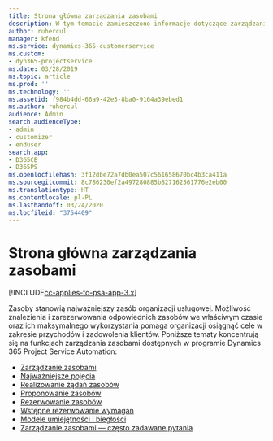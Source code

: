 ```yaml
---
title: Strona główna zarządzania zasobami
description: W tym temacie zamieszczono informacje dotyczące zarządzania zasobami.
author: ruhercul
manager: kfend
ms.service: dynamics-365-customerservice
ms.custom:
- dyn365-projectservice
ms.date: 03/28/2019
ms.topic: article
ms.prod: ''
ms.technology: ''
ms.assetid: f984b4dd-66a9-42e3-8ba0-9164a39ebed1
ms.author: ruhercul
audience: Admin
search.audienceType:
- admin
- customizer
- enduser
search.app:
- D365CE
- D365PS
ms.openlocfilehash: 3f12dbe72a7db0ea507c561658670bc4b3ca411a
ms.sourcegitcommit: 8c786230ef2a497280885b827162561776e2eb00
ms.translationtype: HT
ms.contentlocale: pl-PL
ms.lasthandoff: 03/24/2020
ms.locfileid: "3754409"
---
```

# <a name="resource-management-home-page"></a>Strona główna zarządzania zasobami

[!INCLUDE[cc-applies-to-psa-app-3.x](../includes/cc-applies-to-psa-app-3x.md)]

Zasoby stanowią najważniejszy zasób organizacji usługowej. Możliwość znalezienia i zarezerwowania odpowiednich zasobów we właściwym czasie oraz ich maksymalnego wykorzystania pomaga organizacji osiągnąć cele w zakresie przychodów i zadowolenia klientów. Poniższe tematy koncentrują się na funkcjach zarządzania zasobami dostępnych w programie Dynamics 365 Project Service Automation:

- [Zarządzanie zasobami](manage-resources.md)
- [Najważniejsze pojęcia](reports-key-concepts.md)
- [Realizowanie żądań zasobów](resource-management-fulfill-requests.md)
- [Proponowanie zasobów](resource-management-propose-resources.md)
- [Rezerwowanie zasobów](resource-management-book-resources-scheduleboard.md)
- [Wstępne rezerwowanie wymagań](resource-management-softbook-requirements.md)
- [Modele umiejętności i biegłości](resource-management-skills-proficiency.md)
- [Zarządzanie zasobami — często zadawane pytania](resource-management-faq.md)
